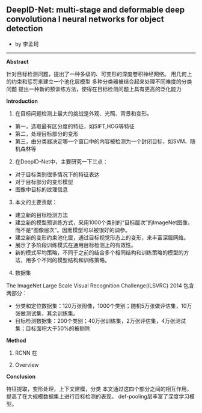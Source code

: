 ## DeepID-Net: multi-stage and deformable deep convolutiona l neural networks for object detection ##

- by 李孟珂

---
**Abstract**

针对目标检测问题，提出了一种多级的、可变形的深度卷积神经网络。
用几何上的约束和惩罚来建立一个池化层模型
多种分类器被结合起来处理不同难度的分类问题
提出一种新的预训练方法，使得在目标检测问题上具有更高的泛化能力

**Introduction**

1. 在目标问题检测上最大的挑战是外观、光照、背景和变形。

- 第一，选取最有区分度的特征，如SIFT,HOG等特征
- 第二，处理目标部分的变形
- 第三，由分类器决定哪一个窗口中的内容被检测为一个封闭目标，如SVM、随机森林等

2. 在DeepID-Net中，主要研究一下三点：

- 对于目标类别很多情况下的特征表达
- 对于目标部分的变形模型
- 图像中目标的纹理信息

3. 本文的主要贡献：

- 建立新的目标检测方法
- 建立新的模型预训练方式，采用1000个类别的“目标层次”的ImageNet图像，而不是“图像层次”。因而模型可以被很好的调参。
- 建立新的变形约束池化层，通过目标视觉形态上的变形，来丰富深层网络。
- 展示了多阶段训练模式在通用目标检测上的有效性。
- 新的模式平均策略，不同于之前的结合多个相同结构和训练策略的模型的方法，用多个不同的模型结构和训练策略。

4. 数据集

The ImageNet Large Scale Visual Recognition Challenge(ILSVRC) 2014
包含两部分：

- 分类和定位数据集：120万张图像，1000个类别；随机5万张做评估集，10万张做测试集，其余训练集。
- 目标检测数据集：200个类别；40万张训练集，2万张评估集，4万张测试集；目标面积大于50%的被剔除

**Method**

1. RCNN
在

2. Overview



**Conclusion**

特征提取，变形处理，上下文建模，分类
本文通过这四个部分之间的相互作用，提高了在大规模数据集上进行目标检测的表现。
def-pooling层丰富了深度学习模型。

 



